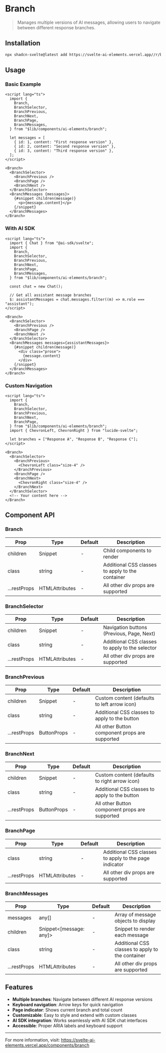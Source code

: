 # Branch

> Manages multiple versions of AI messages, allowing users to navigate between different response branches.

## Installation

```bash
npx shadcn-svelte@latest add https://svelte-ai-elements.vercel.app//r/branch.json
```

## Usage

### Basic Example

```svelte
<script lang="ts">
  import {
    Branch,
    BranchSelector,
    BranchPrevious,
    BranchNext,
    BranchPage,
    BranchMessages,
  } from "$lib/components/ai-elements/branch";

  let messages = [
    { id: 1, content: "First response version" },
    { id: 2, content: "Second response version" },
    { id: 3, content: "Third response version" },
  ];
</script>

<Branch>
  <BranchSelector>
    <BranchPrevious />
    <BranchPage />
    <BranchNext />
  </BranchSelector>
  <BranchMessages {messages}>
    {#snippet children(message)}
      <p>{message.content}</p>
    {/snippet}
  </BranchMessages>
</Branch>
```

### With AI SDK

```svelte
<script lang="ts">
  import { Chat } from "@ai-sdk/svelte";
  import {
    Branch,
    BranchSelector,
    BranchPrevious,
    BranchNext,
    BranchPage,
    BranchMessages,
  } from "$lib/components/ai-elements/branch";

  const chat = new Chat();

  // Get all assistant message branches
  $: assistantMessages = chat.messages.filter((m) => m.role === "assistant");
</script>

<Branch>
  <BranchSelector>
    <BranchPrevious />
    <BranchPage />
    <BranchNext />
  </BranchSelector>
  <BranchMessages messages={assistantMessages}>
    {#snippet children(message)}
      <div class="prose">
        {message.content}
      </div>
    {/snippet}
  </BranchMessages>
</Branch>
```

### Custom Navigation

```svelte
<script lang="ts">
  import {
    Branch,
    BranchSelector,
    BranchPrevious,
    BranchNext,
    BranchPage,
  } from "$lib/components/ai-elements/branch";
  import { ChevronLeft, ChevronRight } from "lucide-svelte";

  let branches = ["Response A", "Response B", "Response C"];
</script>

<Branch>
  <BranchSelector>
    <BranchPrevious>
      <ChevronLeft class="size-4" />
    </BranchPrevious>
    <BranchPage />
    <BranchNext>
      <ChevronRight class="size-4" />
    </BranchNext>
  </BranchSelector>
  <!-- Your content here -->
</Branch>
```

## Component API

### Branch

| Prop         | Type                           | Default | Description                                      |
| ------------ | ------------------------------ | ------- | ------------------------------------------------ |
| children     | Snippet                        | -       | Child components to render                       |
| class        | string                         | -       | Additional CSS classes to apply to the container |
| ...restProps | HTMLAttributes<HTMLDivElement> | -       | All other div props are supported                |

### BranchSelector

| Prop         | Type                           | Default | Description                                     |
| ------------ | ------------------------------ | ------- | ----------------------------------------------- |
| children     | Snippet                        | -       | Navigation buttons (Previous, Page, Next)       |
| class        | string                         | -       | Additional CSS classes to apply to the selector |
| ...restProps | HTMLAttributes<HTMLDivElement> | -       | All other div props are supported               |

### BranchPrevious

| Prop         | Type        | Default | Description                                    |
| ------------ | ----------- | ------- | ---------------------------------------------- |
| children     | Snippet     | -       | Custom content (defaults to left arrow icon)   |
| class        | string      | -       | Additional CSS classes to apply to the button  |
| ...restProps | ButtonProps | -       | All other Button component props are supported |

### BranchNext

| Prop         | Type        | Default | Description                                    |
| ------------ | ----------- | ------- | ---------------------------------------------- |
| children     | Snippet     | -       | Custom content (defaults to right arrow icon)  |
| class        | string      | -       | Additional CSS classes to apply to the button  |
| ...restProps | ButtonProps | -       | All other Button component props are supported |

### BranchPage

| Prop         | Type                           | Default | Description                                           |
| ------------ | ------------------------------ | ------- | ----------------------------------------------------- |
| class        | string                         | -       | Additional CSS classes to apply to the page indicator |
| ...restProps | HTMLAttributes<HTMLDivElement> | -       | All other div props are supported                     |

### BranchMessages

| Prop         | Type                           | Default | Description                                      |
| ------------ | ------------------------------ | ------- | ------------------------------------------------ |
| messages     | any[]                          | -       | Array of message objects to display              |
| children     | Snippet<[message: any]>        | -       | Snippet to render each message                   |
| class        | string                         | -       | Additional CSS classes to apply to the container |
| ...restProps | HTMLAttributes<HTMLDivElement> | -       | All other div props are supported                |

## Features

- **Multiple branches**: Navigate between different AI response versions
- **Keyboard navigation**: Arrow keys for quick navigation
- **Page indicator**: Shows current branch and total count
- **Customizable**: Easy to style and extend with custom classes
- **AI SDK integration**: Works seamlessly with AI SDK chat interfaces
- **Accessible**: Proper ARIA labels and keyboard support

---

For more information, visit: https://svelte-ai-elements.vercel.app/components/branch
